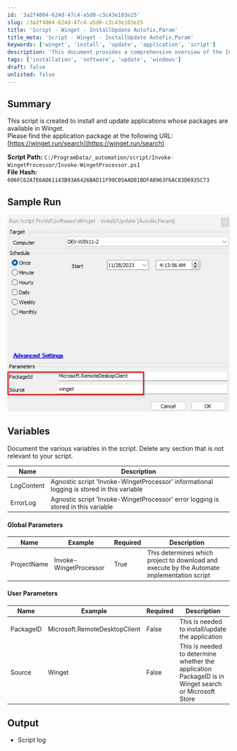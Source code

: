 ```yaml
---
id: '3a2f4004-624d-47c4-a5d0-c3c43e103e25'
slug: /3a2f4004-624d-47c4-a5d0-c3c43e103e25
title: 'Script - Winget - InstallUpdate Autofix,Param'
title_meta: 'Script - Winget - InstallUpdate Autofix,Param'
keywords: ['winget', 'install', 'update', 'application', 'script']
description: 'This document provides a comprehensive overview of the Invoke Winget Processor script, designed to install and update applications available in the Winget package manager. It includes details about the script path, file hash, sample run, variables, and parameters utilized within the script.'
tags: ['installation', 'software', 'update', 'windows']
draft: false
unlisted: false
---
```


## Summary

This script is created to install and update applications whose packages are available in Winget.  
Please find the application package at the following URL:  
[https://winget.run/search](https://winget.run/search)  

**Script Path:** `C:/ProgramData/_automation/script/Invoke-WingetProcessor/Invoke-WingetProcessor.ps1`  
**File Hash:** `606FC62A7E6AD61143B93A6426BAD11F99C05AAD01BDFA0963F6AC83D6935C73`  

## Sample Run

![Sample Run](../../../static/img/docs/3a2f4004-624d-47c4-a5d0-c3c43e103e25/image_1.webp)  

## Variables

Document the various variables in the script. Delete any section that is not relevant to your script.

| Name       | Description                                                                                             |
|------------|---------------------------------------------------------------------------------------------------------|
| LogContent | Agnostic script 'Invoke-WingetProcessor' informational logging is stored in this variable              |
| ErrorLog   | Agnostic script 'Invoke-WingetProcessor' error logging is stored in this variable                      |

#### Global Parameters

| Name         | Example                     | Required | Description                                                                                                   |
|--------------|-----------------------------|----------|---------------------------------------------------------------------------------------------------------------|
| ProjectName  | Invoke-WingetProcessor      | True     | This determines which project to download and execute by the Automate implementation script                   |

#### User Parameters

| Name      | Example                     | Required | Description                                                                                                   |
|-----------|-----------------------------|----------|---------------------------------------------------------------------------------------------------------------|
| PackageID | Microsoft.RemoteDesktopClient| False    | This is needed to install/update the application                                                              |
| Source    | Winget                      | False    | This is needed to determine whether the application PackageID is in Winget search or Microsoft Store          |

## Output

- Script log